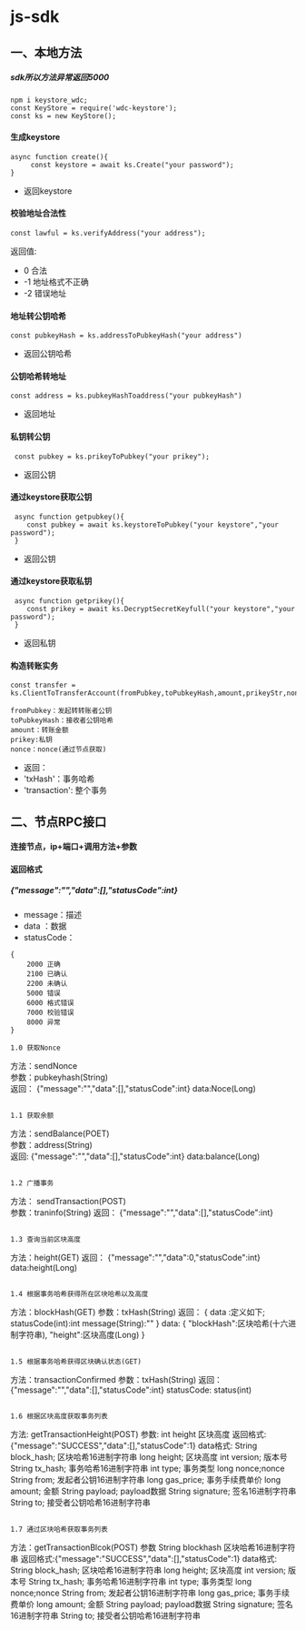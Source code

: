 # js-sdk

## 一、本地方法 
##### sdk所以方法异常返回5000
```
npm i keystore_wdc;
const KeyStore = require('wdc-keystore');
const ks = new KeyStore();
```
#### 生成keystore
```
async function create(){
     const keystore = await ks.Create("your password");
}
```
* 返回keystore

#### 校验地址合法性
```
const lawful = ks.verifyAddress("your address");
```
返回值:
*  0  合法
* -1  地址格式不正确
* -2  错误地址

#### 地址转公钥哈希
```
const pubkeyHash = ks.addressToPubkeyHash("your address")
```
* 返回公钥哈希

#### 公钥哈希转地址
```
const address = ks.pubkeyHashToaddress("your pubkeyHash")
```
* 返回地址

#### 私钥转公钥
```
 const pubkey = ks.prikeyToPubkey("your prikey");
```
* 返回公钥

#### 通过keystore获取公钥
```
 async function getpubkey(){
 	const pubkey = await ks.keystoreToPubkey("your keystore","your password");
 }
``` 
* 返回公钥

#### 通过keystore获取私钥
```
 async function getprikey(){
 	const prikey = await ks.DecryptSecretKeyfull("your keystore","your password");
 }
```
* 返回私钥

#### 构造转账实务
```
const transfer = ks.ClientToTransferAccount(fromPubkey,toPubkeyHash,amount,prikeyStr,nonce);

fromPubkey：发起转转账者公钥
toPubkeyHash：接收者公钥哈希
amount：转账金额
prikey:私钥
nonce：nonce(通过节点获取)
```
* 返回：
*   'txHash'：事务哈希
*   'transaction': 整个事务

## 二、节点RPC接口

#### 连接节点，ip+端口+调用方法+参数
#### 返回格式
##### {"message":"","data":[],"statusCode":int}
* message：描述
* data   ：数据
* statusCode：      
```   
{
    2000 正确
    2100 已确认
    2200 未确认
    5000 错误
    6000 格式错误
    7000 校验错误
    8000 异常
}

1.0 获取Nonce
```
   方法：sendNonce     
	参数：pubkeyhash(String)  
	返回：
	{"message":"","data":[],"statusCode":int}
	data:Noce(Long)
```

1.1 获取余额
```
   方法：sendBalance(POET)   
	参数：address(String) 	
 	返回:
 	{"message":"","data":[],"statusCode":int}
	data:balance(Long)
```

1.2 广播事务
```
   方法： sendTransaction(POST)	
	参数：traninfo(String)
	返回：
 	{"message":"","data":[],"statusCode":int}
```
        
1.3 查询当前区块高度
```
   方法：height(GET)
    返回：
	{"message":"","data":0,"statusCode":int}
	data:height(Long)
```
		
1.4 根据事务哈希获得所在区块哈希以及高度
```
   方法：blockHash(GET)
	参数：txHash(String)
	返回：
	{
    	data :定义如下;
        statusCode(int):int
	    message(String):""
    }
    data:
   {
        "blockHash":区块哈希(十六进制字符串), 
        "height":区块高度(Long)
   }
```

1.5 根据事务哈希获得区块确认状态(GET)
```
   方法：transactionConfirmed
	参数：txHash(String)
	返回： 
   {"message":"","data":[],"statusCode":int}
   statusCode: status(int)
```

1.6 根据区块高度获取事务列表
```
   方法: getTransactionHeight(POST) 
   参数: int height 区块高度
   返回格式:{"message":"SUCCESS","data":[],"statusCode":1}
   data格式:
	String block_hash; 区块哈希16进制字符串
	long height; 区块高度
	int version; 版本号
	String tx_hash; 事务哈希16进制字符串
	int type;  事务类型
	long nonce;nonce
	String from;  发起者公钥16进制字符串
	long gas_price; 事务手续费单价
	long amount; 金额
	String payload; payload数据
	String signature; 签名16进制字符串
	String to;  接受者公钥哈希16进制字符串
```

1.7 通过区块哈希获取事务列表
```
   方法：getTransactionBlcok(POST)
   参数 String blockhash 区块哈希16进制字符串
   返回格式:{"message":"SUCCESS","data":[],"statusCode":1}
   data格式:
	String block_hash; 区块哈希16进制字符串
	long height; 区块高度
	int version; 版本号
	String tx_hash; 事务哈希16进制字符串
	int type;  事务类型
	long nonce;nonce
	String from;  发起者公钥16进制字符串
	long gas_price; 事务手续费单价
	long amount; 金额
	String payload; payload数据
	String signature; 签名16进制字符串
	String to;  接受者公钥哈希16进制字符串
```





